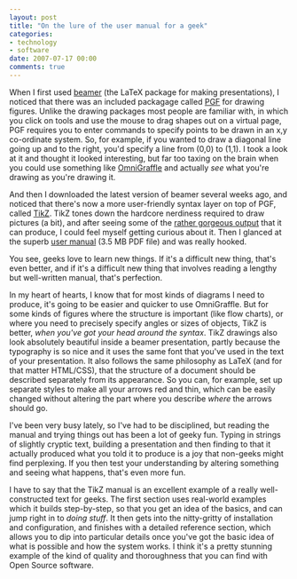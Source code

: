 ```yaml
---
layout: post
title: "On the lure of the user manual for a geek"
categories:
- technology
- software
date: 2007-07-17 00:00
comments: true
---
```


<p>When I first used <a href="http://latex-beamer.sourceforge.net/">beamer</a> (the LaTeX package for making presentations), I noticed that there was an included packagage called <a href="http://sourceforge.net/projects/pgf/">PGF</a> for drawing figures. Unlike the drawing packages most people are familiar with, in which you click on tools and use the mouse to drag shapes out on a virtual page, PGF requires you to enter commands to specify points to be drawn in an x,y co-ordinate system. So, for example, if you wanted to draw a diagonal line going up and to the right, you'd specify a line from (0,0) to (1,1). I took a look at it and thought it looked interesting, but far too taxing on the brain when you could use something like <a href="http://www.omnigroup.com/applications/omnigraffle/">OmniGraffle</a> and actually <em>see</em> what you're drawing as you're drawing it.</p>

<p>And then I downloaded the latest version of beamer several weeks ago, and noticed that there's now a more user-friendly syntax layer on top of PGF, called <a href="http://sourceforge.net/projects/pgf/">TikZ</a>. TikZ tones down the hardcore nerdiness required to draw pictures (a bit), and after seeing some of the <a href="http://www.fauskes.net/pgftikzexamples/">rather gorgeous output</a> that it can produce, I could feel myself getting curious about it. Then I glanced at the superb <a href="http://www.ctan.org/tex-archive/graphics/pgf/doc/generic/pgf/version-for-pdftex/en/pgfmanual.pdf">user manual</a> (3.5 MB PDF file) and was really hooked.</p>

<p>You see, geeks love to learn new things. If it's a difficult new thing, that's even better, and if it's a difficult new thing that involves reading a lengthy but well-written manual, that's perfection.</p>

<p>In my heart of hearts, I know that for most kinds of diagrams I need to produce, it's going to be easier and quicker to use OmniGraffle. But for some kinds of figures where the structure is important (like flow charts), or where you need to precisely specify angles or sizes of objects, TikZ is better, <em>when you've got your head around the syntax</em>. TikZ drawings also look absolutely beautiful inside a beamer presentation, partly because the typography is so nice and it uses the same font that you've used in the text of your presentation. It also follows the same philosophy as LaTeX (and for that matter HTML/CSS), that the structure of a document should be described separately from its appearance. So you can, for example, set up separate styles to make all your arrows red and thin, which can be easily changed without altering the part where you describe <em>where</em> the arrows should go.</p>

<p>I've been very busy lately, so I've had to be disciplined, but reading the manual and trying things out has been a lot of geeky fun. Typing in strings of slightly cryptic text, building a presentation and then finding to that it actually produced what you told it to produce is a joy that non-geeks might find perplexing. If you then test your understanding by altering something and seeing what happens, that's even more fun.</p>

<p>I have to say that the TikZ  manual is an excellent example of a really well-constructed text for geeks. The first section uses real-world examples which it builds step-by-step, so that you get an idea of the basics, and can jump right in to <em>doing stuff</em>. It then gets into the nitty-gritty of installation and configuration, and finishes with a detailed reference section, which allows you to dip into particular details once you've got the basic idea of what is possible and how the system works. I think it's a pretty stunning example of the kind of quality and thoroughness that you can find with Open Source software.</p>

